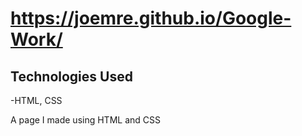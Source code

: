 # https://joemre.github.io/Google-Work/
## Technologies Used
-HTML, CSS

A page I made using HTML and CSS
